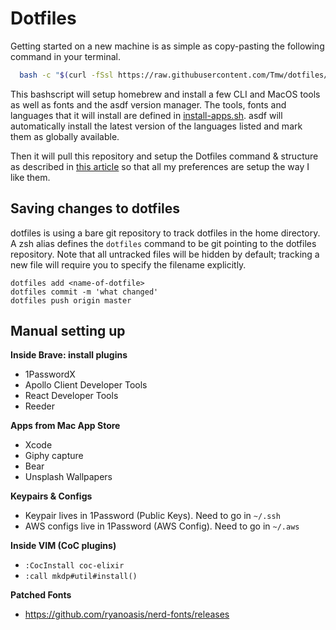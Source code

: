 # Dotfiles

Getting started on a new machine is as simple as copy-pasting the following command in your terminal.

```bash
  bash -c "$(curl -fSsl https://raw.githubusercontent.com/Tmw/dotfiles/master/bootstrap.sh)"
```

This bashscript will setup homebrew and install a few CLI and MacOS tools as well as fonts and the asdf version manager. The tools, fonts and languages that it will install are defined in [install-apps.sh](.bootstrap-scripts/install-apps.sh). asdf will automatically install the latest version of the languages listed and mark them as globally available.

Then it will pull this repository and setup the Dotfiles command & structure as described in [this article](https://medium.com/toutsbrasil/how-to-manage-your-dotfiles-with-git-f7aeed8adf8b) so that all my preferences are setup the way I like them.

## Saving changes to dotfiles

dotfiles is using a bare git repository to track dotfiles in the home directory.
A zsh alias defines the `dotfiles` command to be git pointing to the dotfiles repository. Note that all untracked files will be hidden by default; tracking a new file will require you to specify the filename explicitly.

```
dotfiles add <name-of-dotfile>
dotfiles commit -m 'what changed'
dotfiles push origin master
```

## Manual setting up

**Inside Brave: install plugins**

- 1PasswordX
- Apollo Client Developer Tools
- React Developer Tools
- Reeder

**Apps from Mac App Store**

- Xcode
- Giphy capture
- Bear
- Unsplash Wallpapers

**Keypairs & Configs**

- Keypair lives in 1Password (Public Keys). Need to go in `~/.ssh`
- AWS configs live in 1Password (AWS Config). Need to go in `~/.aws`

**Inside VIM (CoC plugins)**

- `:CocInstall coc-elixir`
- `:call mkdp#util#install()`

**Patched Fonts**

- https://github.com/ryanoasis/nerd-fonts/releases
